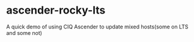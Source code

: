 # ascender-rocky-lts
A quick demo of using CIQ Ascender to update mixed hosts(some on LTS and some not)
